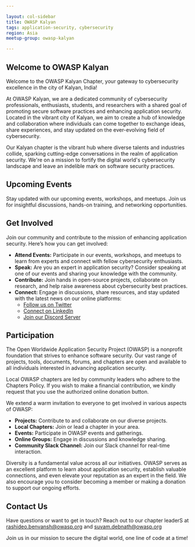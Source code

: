 ```yaml
---

layout: col-sidebar
title: OWASP Kalyan
tags: application-security, cybersecurity
region: Asia
meetup-group: owasp-kalyan

---
```


## Welcome to OWASP Kalyan

Welcome to the OWASP Kalyan Chapter, your gateway to cybersecurity excellence in the city of Kalyan, India!

At OWASP Kalyan, we are a dedicated community of cybersecurity professionals, enthusiasts, students, and researchers with a shared goal of promoting secure software practices and enhancing application security. Located in the vibrant city of Kalyan, we aim to create a hub of knowledge and collaboration where individuals can come together to exchange ideas, share experiences, and stay updated on the ever-evolving field of cybersecurity.

Our Kalyan chapter is the vibrant hub where diverse talents and industries collide, sparking cutting-edge conversations in the realm of application security. We're on a mission to fortify the digital world's cybersecurity landscape and leave an indelible mark on software security practices.

## Upcoming Events

Stay updated with our upcoming events, workshops, and meetups. Join us for insightful discussions, hands-on training, and networking opportunities.

## Get Involved

Join our community and contribute to the mission of enhancing application security. Here’s how you can get involved:

- **Attend Events:** Participate in our events, workshops, and meetups to learn from experts and connect with fellow cybersecurity enthusiasts.
- **Speak:** Are you an expert in application security? Consider speaking at one of our events and sharing your knowledge with the community.
- **Contribute:** Join hands in open-source projects, collaborate on research, and help raise awareness about cybersecurity best practices.
- **Connect:** Engage in discussions, share resources, and stay updated with the latest news on our online platforms:
  - [Follow us on Twitter](https://twitter.com/OWASPkalyan)
  - [Connect on LinkedIn](https://www.linkedin.com/company/owaspkalyan)
  - [Join our Discord Server](https://discord.gg/owasp-kalyan)

## Participation

The Open Worldwide Application Security Project (OWASP) is a nonprofit foundation that strives to enhance software security. Our vast range of projects, tools, documents, forums, and chapters are open and available to all individuals interested in advancing application security.

Local OWASP chapters are led by community leaders who adhere to the Chapters Policy. If you wish to make a financial contribution, we kindly request that you use the authorized online donation button.

We extend a warm invitation to everyone to get involved in various aspects of OWASP:

- **Projects:** Contribute to and collaborate on our diverse projects.
- **Local Chapters:** Join or lead a chapter in your area.
- **Events:** Participate in OWASP events and gatherings.
- **Online Groups:** Engage in discussions and knowledge sharing.
- **Community Slack Channel:** Join our Slack channel for real-time interaction.

Diversity is a fundamental value across all our initiatives. OWASP serves as an excellent platform to learn about application security, establish valuable connections, and even elevate your reputation as an expert in the field. We also encourage you to consider becoming a member or making a donation to support our ongoing efforts.

## Contact Us

Have questions or want to get in touch? Reach out to our chapter leaderS at [rashideo.benvansh@owasp.org](mailto:rashideo.benvansh@owasp.org) and [suvam.debnath@owasp.org](mailto:suvam.debnath@owasp.org) 

Join us in our mission to secure the digital world, one line of code at a time!
